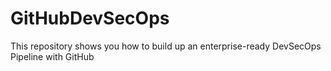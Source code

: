 # GitHubDevSecOps
This repository shows you how to build up an enterprise-ready DevSecOps Pipeline with GitHub
